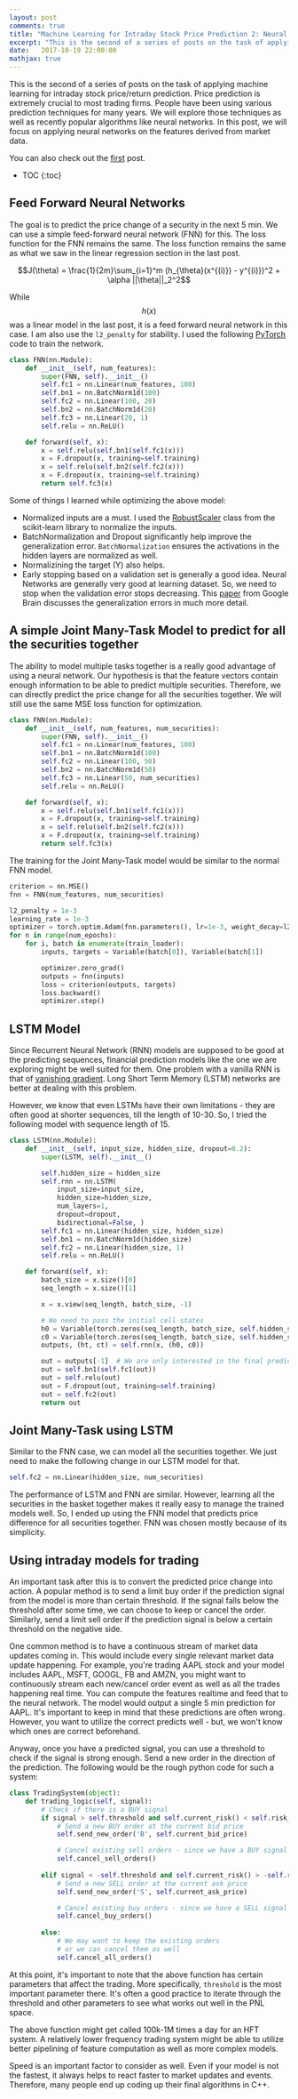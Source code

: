 ```yaml
---
layout: post
comments: true
title: "Machine Learning for Intraday Stock Price Prediction 2: Neural Networks"
excerpt: "This is the second of a series of posts on the task of applying machine learning for intraday stock price/return prediction. Price prediction is extremely crucial to most trading firms. People have been using various prediction techniques for many years. We will explore those techniques as well as recently popular algorithms like neural networks. In this post, we will focus on applying neural networks on the features derived from market data."
date:   2017-10-19 22:00:00
mathjax: true
---
```

This is the second of a series of posts on the task of applying machine learning for intraday stock price/return prediction. Price prediction is extremely crucial to most trading firms. People have been using various prediction techniques for many years. We will explore those techniques as well as recently popular algorithms like neural networks. In this post, we will focus on applying neural networks on the features derived from market data.

You can also check out the [first](/2017/10/03/intraday-stock-price-prediction-1) post.

* TOC
{:toc}

## Feed Forward Neural Networks

The goal is to predict the price change of a security in the next 5 min. We can use a simple feed-forward neural network (FNN) for this. The loss function for the FNN remains the same. The loss function remains the same as what we saw in the linear regression section in the last post.

$$J(\theta) = \frac{1}{2m}\sum_{i=1}^m (h_{\theta}(x^{(i)}) - y^{(i)})^2 + \alpha ||\theta||_2^2$$

While $$h(x)$$ was a linear model in the last post, it is a feed forward neural network in this case. I am also use the `l2_penalty` for stability. I used the following [PyTorch](http://pytorch.org/) code to train the network.

```python
class FNN(nn.Module):
    def __init__(self, num_features):
        super(FNN, self).__init__()
        self.fc1 = nn.Linear(num_features, 100)
        self.bn1 = nn.BatchNorm1d(100)
        self.fc2 = nn.Linear(100, 20)
        self.bn2 = nn.BatchNorm1d(20)
        self.fc3 = nn.Linear(20, 1)
        self.relu = nn.ReLU()

    def forward(self, x):
        x = self.relu(self.bn1(self.fc1(x)))
        x = F.dropout(x, training=self.training)
        x = self.relu(self.bn2(self.fc2(x)))
        x = F.dropout(x, training=self.training)
        return self.fc3(x)
```

Some of things I learned while optimizing the above model:
* Normalized inputs are a must. I used the [RobustScaler](http://scikit-learn.org/stable/modules/generated/sklearn.preprocessing.RobustScaler.html#sklearn.preprocessing.RobustScaler) class from the scikit-learn library to normalize the inputs.
* BatchNormalization and Dropout significantly help improve the generalization error. `BatchNormalization` ensures the activations in the hidden layers are normalized as well.
* Normalizining the target (Y) also helps.
* Early stopping based on a validation set is generally a good idea. Neural Networks are generally very good at learning dataset. So, we need to stop when the validation error stops decreasing. This [paper](https://arxiv.org/abs/1611.03530) from Google Brain discusses the generalization errors in much more detail.

## A simple Joint Many-Task Model to predict for all the securities together

The ability to model multiple tasks together is a really good advantage of using a neural network. Our hypothesis is that the feature vectors contain enough information to be able to predict multiple securities. Therefore, we can directly predict the price change for all the securities together. We will still use the same MSE loss function for optimization.

```python
class FNN(nn.Module):
    def __init__(self, num_features, num_securities):
        super(FNN, self).__init__()
        self.fc1 = nn.Linear(num_features, 100)
        self.bn1 = nn.BatchNorm1d(100)
        self.fc2 = nn.Linear(100, 50)
        self.bn2 = nn.BatchNorm1d(50)
        self.fc3 = nn.Linear(50, num_securities)
        self.relu = nn.ReLU()

    def forward(self, x):
        x = self.relu(self.bn1(self.fc1(x)))
        x = F.dropout(x, training=self.training)
        x = self.relu(self.bn2(self.fc2(x)))
        x = F.dropout(x, training=self.training)
        return self.fc3(x)
```

The training for the Joint Many-Task model would be similar to the normal FNN model.

```python
criterion = nn.MSE()
fnn = FNN(num_features, num_securities)

l2_penalty = 1e-3
learning_rate = 1e-3
optimizer = torch.optim.Adam(fnn.parameters(), lr=1e-3, weight_decay=l2_penalty)
for n in range(num_epochs):
    for i, batch in enumerate(train_loader):
        inputs, targets = Variable(batch[0]), Variable(batch[1])

        optimizer.zero_grad()
        outputs = fnn(inputs)
        loss = criterion(outputs, targets)
        loss.backward()
        optimizer.step()
```

## LSTM Model

Since Recurrent Neural Network (RNN) models are supposed to be good at the predicting sequences, financial prediction models like the one we are exploring might be well suited for them. One problem with a vanilla RNN is that of [vanishing gradient](http://neuralnetworksanddeeplearning.com/chap5.html#the_vanishing_gradient_problem). Long Short Term Memory (LSTM) networks are better at dealing with this problem.

However, we know that even LSTMs have their own limitations - they are often good at shorter sequences, till the length of 10-30. So, I tried the following model with sequence length of 15.

```python
class LSTM(nn.Module):
    def __init__(self, input_size, hidden_size, dropout=0.2):
        super(LSTM, self).__init__()

        self.hidden_size = hidden_size
        self.rnn = nn.LSTM(
            input_size=input_size,
            hidden_size=hidden_size,
            num_layers=1,
            dropout=dropout,
            bidirectional=False, )
        self.fc1 = nn.Linear(hidden_size, hidden_size)
        self.bn1 = nn.BatchNorm1d(hidden_size)
        self.fc2 = nn.Linear(hidden_size, 1)
        self.relu = nn.ReLU()

    def forward(self, x):
        batch_size = x.size()[0]
        seq_length = x.size()[1]

        x = x.view(seq_length, batch_size, -1)

        # We need to pass the initial cell states
        h0 = Variable(torch.zeros(seq_length, batch_size, self.hidden_size))
        c0 = Variable(torch.zeros(seq_length, batch_size, self.hidden_size))
        outputs, (ht, ct) = self.rnn(x, (h0, c0))

        out = outputs[-1]  # We are only interested in the final prediction
        out = self.bn1(self.fc1(out))
        out = self.relu(out)
        out = F.dropout(out, training=self.training)
        out = self.fc2(out)
        return out
```

## Joint Many-Task using LSTM

Similar to the FNN case, we can model all the securities together. We just need to make the following change in our LSTM model for that.

```python
self.fc2 = nn.Linear(hidden_size, num_securities)
```

The performance of LSTM and FNN are similar. However, learning all the securities in the basket together makes it really easy to manage the trained models well. So, I ended up using the FNN model that predicts price difference for all securities together. FNN was chosen mostly because of its simplicity.

## Using intraday models for trading

An important task after this is to convert the predicted price change into action. A popular method is to send a limit buy order if the prediction signal from the model is more than certain threshold. If the signal falls below the threshold after some time, we can choose to keep or cancel the order. Similarly, send a limit sell order if the prediction signal is below a certain threshold on the negative side.

One common method is to have a continuous stream of market data updates coming in. This would include every single relevant market data update happening. For example, you're trading AAPL stock and your model includes AAPL, MSFT, GOOGL, FB and AMZN, you might want to continuously stream each new/cancel order event as well as all the trades happening real time. You can compute the features realtime and feed that to the neural network. The model would output a single 5 min prediction for AAPL. It's important to keep in mind that these predictions are often wrong. However, you want to utilize the correct predicts well - but, we won't know which ones are correct beforehand.

Anyway, once you have a predicted signal, you can use a threshold to check if the signal is strong enough. Send a new order in the direction of the prediction. The following would be the rough python code for such a system:

```python
class TradingSystem(object):
    def trading_logic(self, signal):
        # Check if there is a BUY signal
        if signal > self.threshold and self.current_risk() < self.risk_threshold:
            # Send a new BUY order at the current bid price
            self.send_new_order('B', self.current_bid_price)

            # Cancel existing sell orders - since we have a BUY signal
            self.cancel_sell_orders()
        
        elif signal < -self.threshold and self.current_risk() > -self.risk_threshold:
            # Send a new SELL order at the current ask price
            self.send_new_order('S', self.current_ask_price)

            # Cancel existing buy orders - since we have a SELL signal
            self.cancel_buy_orders()
        
        else:
            # We may want to keep the existing orders
            # or we can cancel them as well
            self.cancel_all_orders()
```

At this point, it's important to note that the above function has certain parameters that affect the trading. More specifically, `threshold` is the most important parameter there. It's often a good practice to iterate through the threshold and other parameters to see what works out well in the PNL space.

The above function might get called 100k-1M times a day for an HFT system. A relatively lower frequency trading system might be able to utilize better pipelining of feature computation as well as more complex models.

Speed is an important factor to consider as well. Even if your model is not the fastest, it always helps to react faster to market updates and events. Therefore, many people end up coding up their final algorithms in C++.
